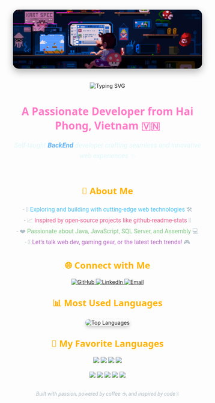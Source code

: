 <!-- Full-screen Banner with Subtle Animation -->
<p align="center">
  <img src="https://raw.githubusercontent.com/minhhoanq/minhhoanq/main/assets/gif/developer.gif" width="100%" style="max-height: 400px; object-fit: cover; border-radius: 15px; box-shadow: 0 8px 20px rgba(0, 0, 0, 0.3); transition: transform 0.3s ease-in-out;" onmouseover="this.style.transform='scale(1.02)'" onmouseout="this.style.transform='scale(1)'" />
</p>

<!-- Typing Animation with Enhanced Styling -->
<p align="center">
  <img src="https://readme-typing-svg.demolab.com?font=JetBrains+Mono&size=30&pause=800&color=FF79C6&center=true&vCenter=true&width=1000&lines=Hi+👋,+I'm+Minh+Hoàng+😄;Welcome+to+my+GitHub+Profile!+💻;Let's+Build+Something+Epic!+🚀;Coding+is+My+Superpower+🧙‍♂️;Always+Learning,+Always+Growing+🌱;Fueled+by+Coffee+☕+&+Passion+❤️;Follow+for+Awesome+Projects!+📈" alt="Typing SVG" style="margin: 20px 0;" />
</p>

<!-- About Me Header -->
<h2 align="center" style="color: #ff79c6; font-family: 'Segoe UI', sans-serif; font-weight: 700; font-size: 28px; margin: 20px 0;">
  A Passionate Developer from Hai Phong, Vietnam 🇻🇳
</h2>

<p align="center">
  <em style="color: #e0f7fa; font-family: 'Roboto', sans-serif; font-size: 18px; line-height: 1.6;">
    Self-taught <span style="color: #64b5f6; font-weight: 600;">BackEnd</span> developer crafting seamless and innovative web experiences ✨
  </em>
</p>

<br />

<!-- About Me Details -->
<h3 align="center" style="color: #ffb300; font-family: 'Segoe UI', sans-serif; font-weight: 600; font-size: 24px; margin: 30px 0 20px;">
  💫 About Me
</h3>
<p align="center" style="color: #b0bec5; font-family: 'Roboto', sans-serif; max-width: 700px; margin: 0 auto; line-height: 1.8; font-size: 16px;">
  - 💼 <span style="color: #4fc3f7;">Exploring and building with cutting-edge web technologies</span> 🛠️<br>
  - 📈 <span style="color: #f06292;">Inspired by open-source projects like github-readme-stats</span> 🌟<br>
  - ❤️ <span style="color: #81c784;">Passionate about Java, JavaScript, SQL Server, and Assembly</span> 💻<br>
  - 💬 <span style="color: #ba68c8;">Let’s talk web dev, gaming gear, or the latest tech trends!</span> 🎮
</p>

<!-- Connect with Me -->
<h3 align="center" style="color: #ffb300; font-family: 'Segoe UI', sans-serif; font-weight: 600; font-size: 24px; margin: 30px 0 20px;">
  🌐 Connect with Me
</h3>
<p align="center">
  <a href="https://github.com/Hachoangde08" target="_blank">
    <img src="https://img.shields.io/badge/GitHub-181717.svg?style=for-the-badge&logo=github&logoColor=white" alt="GitHub" />
  </a>
  <a href="https://linkedin.com/in/your-linkedin" target="_blank">
    <img src="https://img.shields.io/badge/LinkedIn-0077B5.svg?style=for-the-badge&logo=linkedin&logoColor=white" alt="LinkedIn" />
  </a>
  <a href="mailto:your.email@example.com">
    <img src="https://img.shields.io/badge/Email-D14836.svg?style=for-the-badge&logo=gmail&logoColor=white" alt="Email" />
  </a>
</p>

<!-- Most Used Languages -->
<h3 align="center" style="color: #ffb300; font-family: 'Segoe UI', sans-serif; font-weight: 600; font-size: 24px; margin: 30px 0 20px;">
  📊 Most Used Languages
</h3>
<p align="center">
  <img src="https://github-readme-stats.vercel.app/api/top-langs/?username=Hachoangde08&layout=compact&theme=dracula&langs_count=8&card_width=500&hide_border=true" alt="Top Languages" style="border-radius: 10px; box-shadow: 0 4px 10px rgba(0, 0, 0, 0.2);" />
</p>

<!-- Favorite Languages -->
<h3 align="center" style="color: #ffb300; font-family: 'Segoe UI', sans-serif; font-weight: 600; font-size: 24px; margin: 30px 0 20px;">
  💖 My Favorite Languages
</h3>
<p align="center">
  <img src="https://img.shields.io/badge/Java-%23ED8B00.svg?style=for-the-badge&logo=openjdk&logoColor=white" />
  <img src="https://img.shields.io/badge/JavaScript-%23F7DF1E.svg?style=for-the-badge&logo=javascript&logoColor=black" />
  <img src="https://img.shields.io/badge/SQL%20Server-%23CC2927.svg?style=for-the-badge&logo=microsoft-sql-server&logoColor=white" />
  <img src="https://img.shields.io/badge/Assembly-%23525294.svg?style=for-the-badge&logo=assemblyscript&logoColor=white" />
</p>

<!-- Status Badges -->
<p align="center" style="margin: 20px 0;">
  <img src="https://img.shields.io/badge/build-passing-brightgreen?style=for-the-badge" />
  <img src="https://img.shields.io/badge/Made%20with-%E2%9D%A4-red?style=for-the-badge" />
  <img src="https://img.shields.io/badge/Made%20with-Đam%20mê-red?style=for-the-badge" />
  <img src="https://img.shields.io/badge/status-Active-brightgreen?style=for-the-badge" />
  <img src="https://img.shields.io/badge/dev-Hachoangde08-blueviolet?style=for-the-badge" />
</p>

<!-- Footer -->
<p align="center" style="color: #b0bec5; font-family: 'Roboto', sans-serif; font-size: 14px; margin-top: 30px;">
  <em>Built with passion, powered by coffee ☕, and inspired by code 🚀</em>
</p>
